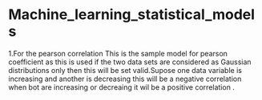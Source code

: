 # Machine_learning_statistical_models
1.For the pearson correlation
This is the sample model for pearson coefficient as this is used if the two data sets are considered as Gaussian distributions only then this will be set valid.Supose one data variable is increasing and another is decreasing this will be a negative correlation when bot are increasing or decreaing it wil be a positive correlation .
